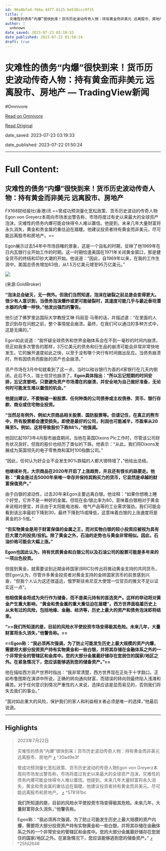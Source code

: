 ```yaml
---
id: 96a8bfad-704a-4d77-8125-be538ccc9f15
title: |
  灾难性的债务“内爆”很快到来！货币历史波动传奇人物：持有黄金而非美元 远离股市、房地产 — TradingView新闻
author: |
  unknown
date_saved: 2023-07-23 03:19:33
date_published: 2023-07-22 01:50:24
draft: true
---
```


# 灾难性的债务“内爆”很快到来！货币历史波动传奇人物：持有黄金而非美元 远离股市、房地产 — TradingView新闻
#Omnivore

[Read on Omnivore](https://omnivore.app/me/https-cn-tradingview-com-news-fx-168-468-a-987-bae-3-f-9-0-189819e1c93)

[Read Original](https://cn.tradingview.com/news/fx168:468a987bae3f9:0)

date_saved: 2023-07-23 03:19:33

date_published: 2023-07-22 01:50:24

--- 

# Full Content: 

## 灾难性的债务“内爆”很快到来！货币历史波动传奇人物：持有黄金而非美元 远离股市、房地产

FX168财经报社(香港)讯 ==曾成功预测量化宽松政策、货币历史波动的传奇人物Egon von Greyerz本周向市场发出警告称，市场将度过有史以来最大的全球资产泡沫，灾难性的债务内爆可能会快得令人难以置信。他提到，未来几年大量财富将永久消失，黄金和贵金属的重估迫在眉睫。他建议投资者持有黄金而非美元，尽可能远离股市和房地产。==

Egon展示过去54年中市场目睹的景象，这是一个自私的时期，反映了他1969年在日内瓦银行业开始工作的时期。这一时期恰逢美国在1971年关闭黄金窗口，那是健全货币的终结和印钞大潮的开始。他说道：“因此，自1969年以来，在我的工作生涯中，美国总债务增加63倍，从1.5万亿美元增至95万亿美元。”

![](https://proxy-prod.omnivore-image-cache.app/0x0,syMHO1YyYfIX1Es73rrABRoR2_IF-YqmG5ItCTYReRCs/https://s3.tradingview.com/news/image/fx168:468a987bae3f9-9361e014f90009d4c3bf2029c44b4c3a-resized.jpeg)

(来源:GoldBroker)

**“泡沫总会破灭，无一例外。但我们当然知道，泡沫在破裂之前总是会变得更大。很少有人意识到，当债务泡沫爆炸或更可能破裂时，其速度可能几乎与最近泰坦潜水器的内爆一样快，”他发出强烈的警告。**

他引述了佛罗里达国际大学教授艾琳·玛丽亚·马蒂的话，并描述道：“在里面的人意识到存在问题之前，整个事情就会崩溃。最终，在我们可以通过的多种方式中，这是无痛的。”

Egon如此说道：“我怀疑全球债务和世界金融体系会在不到一毫秒的时间内崩溃，但正如我多次警告的那样，3万亿美元的债务和衍生品的崩溃可能会非常非常快地发生。它的展开速度如此之快，以至于没有哪个央行有时间做出反应。当债务崩溃时，所有因债务而膨胀的资产也会崩溃。”

资产市场在3月中旬就看到了这一点，当时以硅谷银行为首的4家银行在几天内倒闭。此后不久，瑞士信贷也崩溃了。**Egon具体指出：“所以忘记短期的时间安排，忘记贪婪吧。只要避免资产市场潜在的崩溃，并安全地为自己做好准备，无论何时可能发生难以置信的机会。”**

**他提出建议，不要触碰一般股票、任何种类的公司债券或主权债券、货币、银行存款、商业或住宅物业投资。**

**“当然总有例外，例如大宗商品相关股票、国防股票等。但请记住，在真正的熊市中，所有股票都会遭受损失。即使是最好的公司，利润也可能减半，市盈率从20降至5。例如，这将导致股价下跌88%，”他强调。**

他回忆起1973年4月股市崩盘期间，当他在英国Dixons Plc工作时，尽管该公司财务状况良好，但我的股价也经历了类似的下跌。他表示：“从此，我们将Dixons发展成为英国领先的电子零售商和富时100指数公司。”

“因此，任何认为好企业不会发生90%跌幅的人都大错特错了，”他给出总结。

**他继续补充，大宗商品在2020年开启了上涨趋势，并且还有很长的路要走。他称：“黄金是过去5000年来唯一幸存并保持其购买力的货币，它显然是卓越的财富保值资产。”**

由于白银的波动性，过去20年来Egon主要远离白银。他诠释：“如果你想晚上睡个好觉，它并不是一种好的金属。但现在金/银比率为80，意味着白银相对于黄金来说相对便宜，并且由于太阳能电池板、电气产品等的工业需求强劲，我们可能会看到该比率最初下降到30，最终下降到15或降低，这意味着白银的上涨速度将是黄金的3-5倍。”

**“但实物黄金是用于财富保值的金属之王，而对实物白银的较小投资应被视为具有巨大潜力的投资/投机。除了黄金之外，石油的走势也与黄金非常相似。因此，石油价格可能会大幅上涨。”**

**Egon也因此认为，持有优质黄金和白银公司以及石油公司的股票可能是多年来的一项出色投资。**

但提到黄金，就需要谈到近期金砖国家(BRICS)传出将推动黄金支持的共同货币，但Egon认为，尽管许多黄金投资者对黄金支持的金砖国家货币的前景感到兴奋，“但我个人认为这还很遥远，俄罗斯驻肯尼亚大使馆一位官员的推文不足以证实这一点”。

**他相信黄金将成为央行作为储备，而不是美元持有的首选资产。这样的举动将对黄金产生重大影响，“黄金和贵金属的重大重估迫在眉睫”。西方世界面临着历史上从未有过的风险，包括地缘、金融、经济等，历史上最大的资产和债务泡沫即将结束。**

**“==我们所知道的是，目前的风险水平使投资市场变得极其危险。未来几年，大量财富将永久消失，”他警告称。==**

**==Egon称：“我必须再次强调，为了防止可能发生历史上最大规模的资产内爆，需要将大部分投资资产持有实物黄金和一些白银，并将其存储在金融体系之外的一个非常安全的管辖区和金库中。您的大部分金属最好储存在您居住的国家/地区之外。在紧急情况下，您应该能够逃到您的储备资产。”==**

他在描绘西方资产世界时指出：“我非常清楚，西方世界现在正处于十字路口。正如布鲁图斯在演讲中所说，正确的转向通向财富，而错误的转向则最终陷入浅滩和痛苦。对于任何意识到情况严重性的人来说，选择应该是显而易见的，否则我们将失去我们的事业。”

“面对如此重大的风险，保护我们的家人和利益相关者必须是唯一的选择，”他最后说道。

---

## Highlights

> 2023年7月22日 
> 
> 灾难性的债务“内爆”很快到来！货币历史波动传奇人物：持有黄金而非美元 远离股市、房地产 [⤴️](https://omnivore.app/me/https-cn-tradingview-com-news-fx-168-468-a-987-bae-3-f-9-0-189819e1c93#30ad9e3f-fdff-475b-a04c-6dd9d21363d9)  ^30ad9e3f

> 曾成功预测量化宽松政策、货币历史波动的传奇人物Egon von Greyerz本周向市场发出警告称，市场将度过有史以来最大的全球资产泡沫，灾难性的债务内爆可能会快得令人难以置信。他提到，未来几年大量财富将永久消失，黄金和贵金属的重估迫在眉睫。他建议投资者持有黄金而非美元，尽可能远离股市和房地产。 [⤴️](https://omnivore.app/me/https-cn-tradingview-com-news-fx-168-468-a-987-bae-3-f-9-0-189819e1c93#578181bc-3cc2-4377-b69b-f4a3f5f019a7)  ^578181bc

> **我们所知道的是，目前的风险水平使投资市场变得极其危险。未来几年，大量财富将永久消失，”他警告称。**
> 
> **Egon称：“我必须再次强调，为了防止可能发生历史上最大规模的资产内爆，需要将大部分投资资产持有实物黄金和一些白银，并将其存储在金融体系之外的一个非常安全的管辖区和金库中。您的大部分金属最好储存在您居住的国家/地区之外。在紧急情况下，您应该能够逃到您的储备资产。”** [⤴️](https://omnivore.app/me/https-cn-tradingview-com-news-fx-168-468-a-987-bae-3-f-9-0-189819e1c93#25fd2646-34af-4d87-840e-c21e8d65df98)  ^25fd2646

